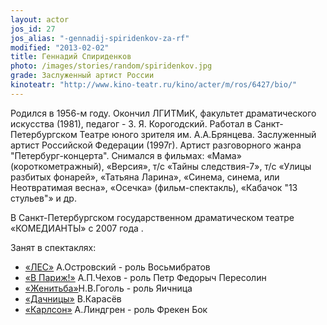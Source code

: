 ```yaml
---
layout: actor
jos_id: 27
jos_alias: "-gennadij-spiridenkov-za-rf"
modified: "2013-02-02"
title: Геннадий Спириденков
photo: /images/stories/random/spiridenkov.jpg
grade: Заслуженный артист России
kinoteatr: "http://www.kino-teatr.ru/kino/acter/m/ros/6427/bio/"
---
```


Родился в 1956-м году. Окончил ЛГИТМиК, факультет драматического искусства (1981), педагог - З. Я. Корогодский. Работал в Санкт-Петербургском Театре юного зрителя им. А.А.Брянцева. Заслуженный артист Российской Федерации (1997г). Артист разговорного жанра "Петербург-концерта". Снимался в фильмах: «Мама» (короткометражный), «Версия», т/с «Тайны следствия-7», т/с «Улицы разбитых фонарей», «Татьяна Ларина», «Синема, синема, или Неотвратимая весна», «Осечка» (фильм-спектакль), «Кабачок "13 стульев"» и др.

В Санкт-Петербургском государственном драматическом театре «КОМЕДИАНТЫ» с 2007 года .

Занят в спектаклях:

- [«ЛЕС»](91-les.html) А.Островский - роль Восьмибратов
- [«В Париж!»](41-v-paris.html) А.П.Чехов - роль Петр Федорыч Пересолин
- [«Женитьба»](69-genitba.html)Н.В.Гоголь - роль Яичница
- [«Дачницы»](43-dachnici.html) В.Карасёв
- [«Карлсон»](147-karlson.html) А.Линдгрен - роль Фрекен Бок